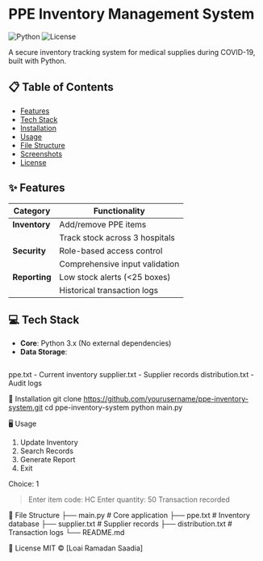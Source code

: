 # PPE Inventory Management System

![Python](https://img.shields.io/badge/Python-3.x-blue?logo=python)
![License](https://img.shields.io/badge/License-MIT-green)

A secure inventory tracking system for medical supplies during COVID-19, built with Python.

## 📋 Table of Contents
- [Features](#-features)
- [Tech Stack](#-tech-stack)
- [Installation](#-installation)
- [Usage](#-usage)
- [File Structure](#-file-structure)
- [Screenshots](#-screenshots)
- [License](#-license)

## ✨ Features
| Category        | Functionality                          |
|-----------------|----------------------------------------|
| **Inventory**   | Add/remove PPE items                   |
|                 | Track stock across 3 hospitals         |
| **Security**    | Role-based access control              |
|                 | Comprehensive input validation         |
| **Reporting**   | Low stock alerts (<25 boxes)           |
|                 | Historical transaction logs            |

## 💻 Tech Stack
- **Core**: Python 3.x (No external dependencies)
- **Data Storage**: 
  ```plaintext
ppe.txt - Current inventory
supplier.txt - Supplier records
distribution.txt - Audit logs

🚀 Installation
git clone https://github.com/yourusername/ppe-inventory-system.git
cd ppe-inventory-system
python main.py


🖥️ Usage
1. Update Inventory
2. Search Records
3. Generate Report
4. Exit

Choice: 1
> Enter item code: HC
> Enter quantity: 50
> Transaction recorded

📂 File Structure
├── main.py            # Core application
├── ppe.txt            # Inventory database
├── supplier.txt       # Supplier records
├── distribution.txt   # Transaction logs
└── README.md

📜 License
MIT © [Loai Ramadan Saadia]


